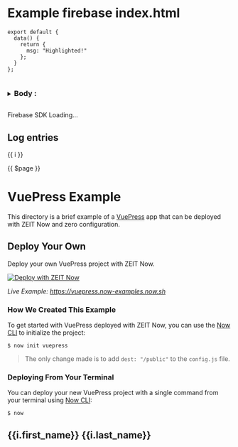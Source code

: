 # Example firebase index.html

```js{4}
export default {
  data() {
    return {
      msg: "Highlighted!"
    };
  }
};
```

<details data-v-0f37dcb3="" class="custom-block details"><summary data-v-0f37dcb3=""><h3 data-v-0f37dcb3="" style="display: inline-block;">Body :</h3></summary> <div class="language-shell extra-class"><pre class="language-shell"><code>$ now init vuepress
</code></pre></div></details>

<p id="load">Firebase SDK Loading&hellip;</p>

## Log entries

<log-entries/>

<span v-for="i in 3">{{ i }} </span>

{{ $page }}

# VuePress Example

This directory is a brief example of a [VuePress](https://vuepress.vuejs.org/) app that can be deployed with ZEIT Now and zero configuration.

## Deploy Your Own

Deploy your own VuePress project with ZEIT Now.

[![Deploy with ZEIT Now](https://zeit.co/button)](https://zeit.co/new/project?template=https://github.com/zeit/now/tree/master/examples/vuepress)

_Live Example: https://vuepress.now-examples.now.sh_

### How We Created This Example

To get started with VuePress deployed with ZEIT Now, you can use the [Now CLI](https://zeit.co/download) to initialize the project:

```shell
$ now init vuepress
```

> The only change made is to add `dest: "/public"` to the `config.js` file.

### Deploying From Your Terminal

You can deploy your new VuePress project with a single command from your terminal using [Now CLI](https://zeit.co/download):

```shell
$ now
```

<div v-for="i in items">
    <h2>{{i.first_name}} {{i.last_name}}</h2>
    <img :src="i.avatar"/>
</div>

<script>
import data from './data.json'
export default {
  data () {
      return {
          items: data.data
      }
  }
}
</script>
